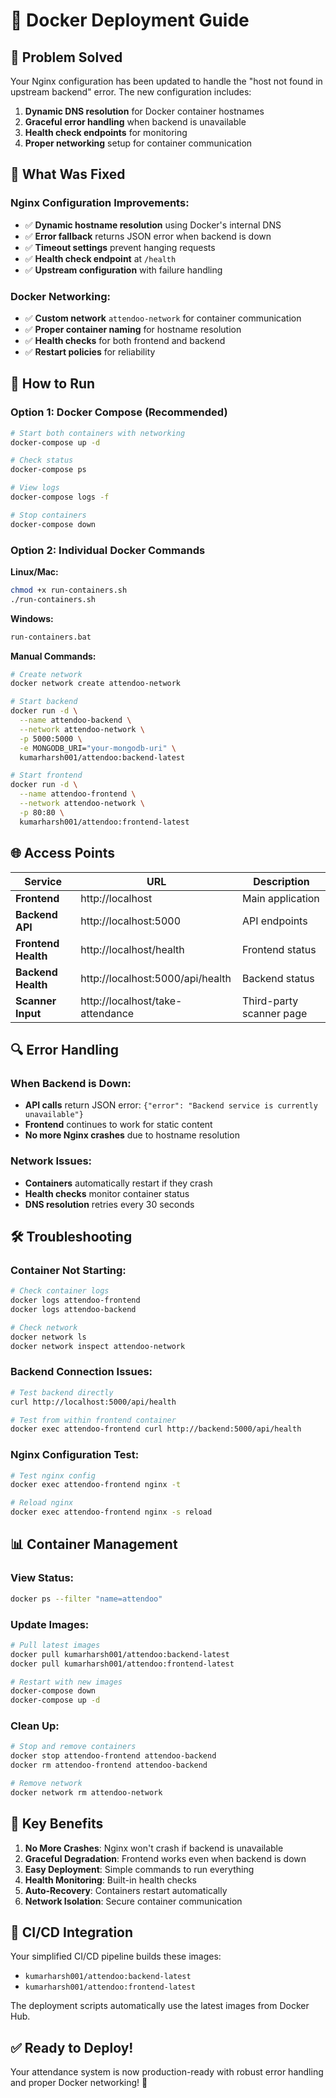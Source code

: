 # 🐳 Docker Deployment Guide

## 🎯 Problem Solved

Your Nginx configuration has been updated to handle the "host not found in upstream backend" error. The new configuration includes:

1. **Dynamic DNS resolution** for Docker container hostnames
2. **Graceful error handling** when backend is unavailable
3. **Health check endpoints** for monitoring
4. **Proper networking** setup for container communication

## 🔧 What Was Fixed

### **Nginx Configuration Improvements:**
- ✅ **Dynamic hostname resolution** using Docker's internal DNS
- ✅ **Error fallback** returns JSON error when backend is down
- ✅ **Timeout settings** prevent hanging requests
- ✅ **Health check endpoint** at `/health`
- ✅ **Upstream configuration** with failure handling

### **Docker Networking:**
- ✅ **Custom network** `attendoo-network` for container communication
- ✅ **Proper container naming** for hostname resolution
- ✅ **Health checks** for both frontend and backend
- ✅ **Restart policies** for reliability

## 🚀 How to Run

### **Option 1: Docker Compose (Recommended)**

```bash
# Start both containers with networking
docker-compose up -d

# Check status
docker-compose ps

# View logs
docker-compose logs -f

# Stop containers
docker-compose down
```

### **Option 2: Individual Docker Commands**

**Linux/Mac:**
```bash
chmod +x run-containers.sh
./run-containers.sh
```

**Windows:**
```cmd
run-containers.bat
```

**Manual Commands:**
```bash
# Create network
docker network create attendoo-network

# Start backend
docker run -d \
  --name attendoo-backend \
  --network attendoo-network \
  -p 5000:5000 \
  -e MONGODB_URI="your-mongodb-uri" \
  kumarharsh001/attendoo:backend-latest

# Start frontend
docker run -d \
  --name attendoo-frontend \
  --network attendoo-network \
  -p 80:80 \
  kumarharsh001/attendoo:frontend-latest
```

## 🌐 Access Points

| Service | URL | Description |
|---------|-----|-------------|
| **Frontend** | http://localhost | Main application |
| **Backend API** | http://localhost:5000 | API endpoints |
| **Frontend Health** | http://localhost/health | Frontend status |
| **Backend Health** | http://localhost:5000/api/health | Backend status |
| **Scanner Input** | http://localhost/take-attendance | Third-party scanner page |

## 🔍 Error Handling

### **When Backend is Down:**
- **API calls** return JSON error: `{"error": "Backend service is currently unavailable"}`
- **Frontend** continues to work for static content
- **No more Nginx crashes** due to hostname resolution

### **Network Issues:**
- **Containers** automatically restart if they crash
- **Health checks** monitor container status
- **DNS resolution** retries every 30 seconds

## 🛠 Troubleshooting

### **Container Not Starting:**
```bash
# Check container logs
docker logs attendoo-frontend
docker logs attendoo-backend

# Check network
docker network ls
docker network inspect attendoo-network
```

### **Backend Connection Issues:**
```bash
# Test backend directly
curl http://localhost:5000/api/health

# Test from within frontend container
docker exec attendoo-frontend curl http://backend:5000/api/health
```

### **Nginx Configuration Test:**
```bash
# Test nginx config
docker exec attendoo-frontend nginx -t

# Reload nginx
docker exec attendoo-frontend nginx -s reload
```

## 📊 Container Management

### **View Status:**
```bash
docker ps --filter "name=attendoo"
```

### **Update Images:**
```bash
# Pull latest images
docker pull kumarharsh001/attendoo:backend-latest
docker pull kumarharsh001/attendoo:frontend-latest

# Restart with new images
docker-compose down
docker-compose up -d
```

### **Clean Up:**
```bash
# Stop and remove containers
docker stop attendoo-frontend attendoo-backend
docker rm attendoo-frontend attendoo-backend

# Remove network
docker network rm attendoo-network
```

## 🎯 Key Benefits

1. **No More Crashes**: Nginx won't crash if backend is unavailable
2. **Graceful Degradation**: Frontend works even when backend is down
3. **Easy Deployment**: Simple commands to run everything
4. **Health Monitoring**: Built-in health checks
5. **Auto-Recovery**: Containers restart automatically
6. **Network Isolation**: Secure container communication

## 🔄 CI/CD Integration

Your simplified CI/CD pipeline builds these images:
- `kumarharsh001/attendoo:backend-latest`
- `kumarharsh001/attendoo:frontend-latest`

The deployment scripts automatically use the latest images from Docker Hub.

## ✅ Ready to Deploy!

Your attendance system is now production-ready with robust error handling and proper Docker networking! 🎉
